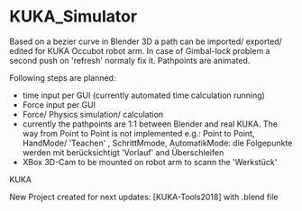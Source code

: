 # KUKA_Simulator
Based on a bezier curve in Blender 3D a path can be imported/ exported/ edited for KUKA Occubot robot arm.
In case of Gimbal-lock problem a second push on 'refresh' normaly fix it.
Pathpoints are animated.

Following steps are planned:
- time input per GUI (currently automated time calculation running)
- Force input per GUI
- Force/ Physics simulation/ calculation
- currently the pathpoints are 1:1 between Blender and real KUKA. The way from Point to Point is not implemented e.g.: Point to Point, HandMode/ 'Teachen'
, SchrittMmode, AutomatikMode: die Folgepunkte werden mit berücksichtigt 'Vorlauf' and Überschleifen
- XBox 3D-Cam to be mounted on robot arm to scann the 'Werkstück'

KUKA

New Project created for next updates: [KUKA-Tools2018] with .blend file
